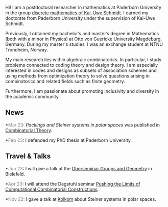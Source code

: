 Hi! I am a postdoctoral researcher in mathematics at Paderborn University in the group [discrete mathematics of Kai-Uwe Schmidt](https://math.uni-paderborn.de/en/ag/dm). 
I earned my doctorate from Paderborn University under the supervision of Kai-Uwe Schmidt. 

Previously, I obtained my bachelor’s and master’s degree in Mathematics (both with a minor in Physics) at Otto von Guericke University Magdeburg, Germany. 
During my master's studies, I was an exchange student at NTNU Trondheim, Norway.

My main research lies within algebraic combinatorics. 
In particular, I study problems connected to coding theory and design theory.
I am especially interested in codes and designs as subsets of association schemes and using methods from optimization theory to solve questions arising in combinatorics and related fields such as finite geometry.

Furthermore, I am passionate about promoting inclusivity and diversity in the academic community.

## News

*<span style="color:gray">Mar 23</span>: *Packings and Steiner systems in polar spaces* was published in [Combinatorial Theory](https://escholarship.org/uc/item/83g3149p).

*<span style="color:gray">Feb 23</span>: I defended my PhD thesis at Paderborn University.

## Travel & Talks

*<span style="color:gray">Jun 23</span>: I will give a talk at the [Oberseminar Groups and Geometry](https://www.math.uni-bielefeld.de/groupsgeometry/seminar.php?ID=141) in Bielefeld.

*<span style="color:gray">Apr 23</span>: I will attend the Dagstuhl seminar [Pushing the Limits of Computational Combinatorial Constructions](https://www.dagstuhl.de/de/seminars/seminar-calendar/seminar-details/23161).

*<span style="color:gray">Nov 22</span>: I gave a talk at [Kolkom](https://www.kolkom.de) about Steiner systems in polar spaces.

